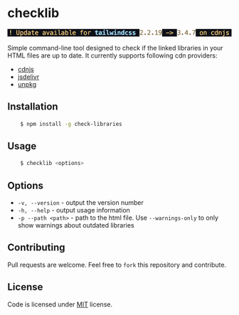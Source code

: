 # checklib

<img src="./img/cmd.png">

Simple command-line tool designed to check if the linked libraries in your HTML files are up to date. It currently supports following cdn providers:

- [cdnjs](https://cdnjs.com/)
- [jsdelivr](https://www.jsdelivr.com/)
- [unpkg](https://unpkg.com/)

## Installation

```bash
    $ npm install -g check-libraries
```

## Usage

```bash
    $ checklib <options>
```

## Options

- `-v, --version` - output the version number
- `-h, --help` - output usage information
- `-p --path <path>` - path to the html file. Use `--warnings-only` to only show warnings about outdated libraries

## Contributing

Pull requests are welcome. Feel free to `fork` this repository and contribute.

## License

Code is licensed under [MIT](https://choosealicense.com/licenses/mit/) license.
